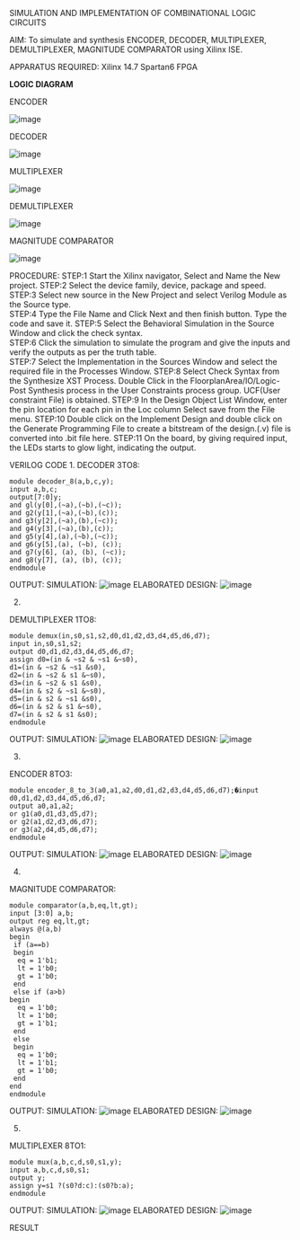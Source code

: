 SIMULATION AND IMPLEMENTATION OF  COMBINATIONAL LOGIC CIRCUITS

AIM: 
 To simulate and synthesis ENCODER, DECODER, MULTIPLEXER, DEMULTIPLEXER, MAGNITUDE COMPARATOR using Xilinx ISE.

APPARATUS REQUIRED:
Xilinx 14.7
Spartan6 FPGA

**LOGIC DIAGRAM**

ENCODER

![image](https://github.com/navaneethans/VLSI-LAB-EXP-2/assets/6987778/3cd1f95e-7531-4cad-9154-fdd397ac439e)


DECODER

![image](https://github.com/navaneethans/VLSI-LAB-EXP-2/assets/6987778/45a5e6cf-bbe0-4fd5-ac84-e5ad4477483b)


MULTIPLEXER

![image](https://github.com/navaneethans/VLSI-LAB-EXP-2/assets/6987778/427f75b2-8e67-44b9-ac45-a66651787436)


DEMULTIPLEXER

![image](https://github.com/navaneethans/VLSI-LAB-EXP-2/assets/6987778/1c45a7fc-08ac-4f76-87f2-c084e7150557)


MAGNITUDE COMPARATOR

![image](https://github.com/navaneethans/VLSI-LAB-EXP-2/assets/6987778/b2fe7a05-6bf7-4dcb-8f5d-28abbf7ea8c2)


  
PROCEDURE:
STEP:1  Start  the Xilinx navigator, Select and Name the New project.
STEP:2  Select the device family, device, package and speed.       
STEP:3  Select new source in the New Project and select Verilog Module as the Source type.                       
STEP:4  Type the File Name and Click Next and then finish button. Type the code and save it.
STEP:5  Select the Behavioral Simulation in the Source Window and click the check syntax.                       
STEP:6  Click the simulation to simulate the program and  give the inputs and verify the outputs as per the truth table.               
STEP:7  Select the Implementation in the Sources Window and select the required file in the Processes Window.
STEP:8  Select Check Syntax from the Synthesize  XST Process. Double Click in the  FloorplanArea/IO/Logic-Post Synthesis process in the User Constraints process group. UCF(User constraint File) is obtained. 
STEP:9  In the Design Object List Window, enter the pin location for each pin in the Loc column Select save from the File menu.
STEP:10 Double click on the Implement Design and double click on the Generate Programming File to create a bitstream of the design.(.v) file is converted into .bit file here.
STEP:11  On the board, by giving required input, the LEDs starts to glow light, indicating the output.

VERILOG CODE
1.
DECODER 3TO8:
```
module decoder_8(a,b,c,y);
input a,b,c; 
output[7:0]y; 
and gl(y[0],(~a),(~b),(~c)); 
and g2(y[1],(~a),(~b),(c)); 
and g3(y[2],(~a),(b),(~c));
and g4(y[3],(~a),(b),(c));
and g5(y[4],(a),(~b),(~c));
and g6(y[5],(a), (~b), (c));
and g7(y[6], (a), (b), (~c)); 
and g8(y[7], (a), (b), (c));
endmodule
```
OUTPUT:
SIMULATION:
![image](https://github.com/Mohanasankaran/VLSI-LAB-EXP-2/assets/161284142/fc413541-851d-424f-8bcd-28cb3d8d9744)
ELABORATED DESIGN:
![image](https://github.com/Mohanasankaran/VLSI-LAB-EXP-2/assets/161284142/334a77d8-a0f1-46ce-9606-2d86d7019570)

2.
DEMULTIPLEXER 1TO8:
```
module demux(in,s0,s1,s2,d0,d1,d2,d3,d4,d5,d6,d7);
input in,s0,s1,s2;
output d0,d1,d2,d3,d4,d5,d6,d7;
assign d0=(in & ~s2 & ~s1 &~s0),
d1=(in & ~s2 & ~s1 &s0),
d2=(in & ~s2 & s1 &~s0),
d3=(in & ~s2 & s1 &s0),
d4=(in & s2 & ~s1 &~s0),
d5=(in & s2 & ~s1 &s0),
d6=(in & s2 & s1 &~s0),
d7=(in & s2 & s1 &s0);
endmodule
```
OUTPUT:
SIMULATION:
![image](https://github.com/Mohanasankaran/VLSI-LAB-EXP-2/assets/161284142/b14987d3-15ff-492a-b043-2cd6b559bbe2)
ELABORATED DESIGN:
![image](https://github.com/Mohanasankaran/VLSI-LAB-EXP-2/assets/161284142/98d1e465-54fb-4a81-bc8a-ca85a7ed51ca)

3.
ENCODER 8TO3:
```
module encoder_8_to_3(a0,a1,a2,d0,d1,d2,d3,d4,d5,d6,d7);�input d0,d1,d2,d3,d4,d5,d6,d7;
output a0,a1,a2;
or g1(a0,d1,d3,d5,d7);
or g2(a1,d2,d3,d6,d7);
or g3(a2,d4,d5,d6,d7);
endmodule
```
OUTPUT:
SIMULATION:
![image](https://github.com/Mohanasankaran/VLSI-LAB-EXP-2/assets/161284142/b61d22e0-3925-471f-be48-ba2d8729166b)
ELABORATED DESIGN:
![image](https://github.com/Mohanasankaran/VLSI-LAB-EXP-2/assets/161284142/d71e6b2c-dfee-4d43-b311-bac2d2c37644)

4.
MAGNITUDE COMPARATOR:
```
module comparator(a,b,eq,lt,gt);
input [3:0] a,b;
output reg eq,lt,gt;
always @(a,b)
begin
 if (a==b)
 begin
  eq = 1'b1;
  lt = 1'b0;
  gt = 1'b0;
 end
 else if (a>b)
begin
  eq = 1'b0;
  lt = 1'b0;
  gt = 1'b1;
 end
 else
 begin
  eq = 1'b0;
  lt = 1'b1;
  gt = 1'b0;
 end
end 
endmodule
```
OUTPUT:
SIMULATION:
![image](https://github.com/Mohanasankaran/VLSI-LAB-EXP-2/assets/161284142/5b87e3d7-b420-49d4-9018-02c399457c6e)
ELABORATED DESIGN:
![image](https://github.com/Mohanasankaran/VLSI-LAB-EXP-2/assets/161284142/aae1897f-5a93-41f9-99ad-6cde7920539e)

5.
MULTIPLEXER 8TO1:
```
module mux(a,b,c,d,s0,s1,y);
input a,b,c,d,s0,s1;
output y;
assign y=s1 ?(s0?d:c):(s0?b:a);
endmodule
```
OUTPUT:
SIMULATION:
![image](https://github.com/Mohanasankaran/VLSI-LAB-EXP-2/assets/161284142/21efb47d-196c-48a5-ae8f-161e906a46e2)
ELABORATED DESIGN:
![image](https://github.com/Mohanasankaran/VLSI-LAB-EXP-2/assets/161284142/32970e9e-2140-4911-b6c4-dea5f2e5d576)


RESULT


